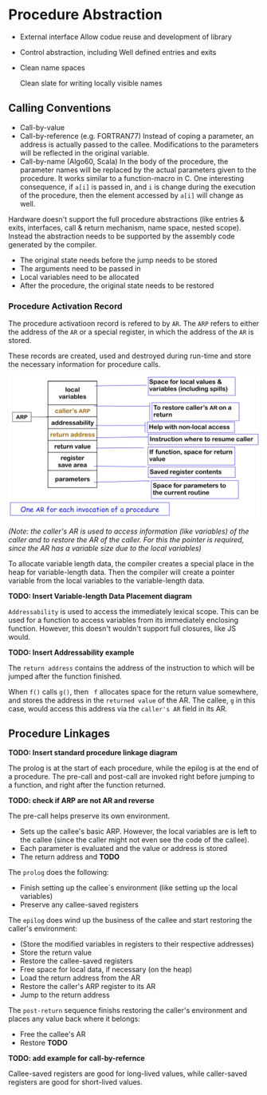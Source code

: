 # Procedure Abstraction

* External interface
  Allow codue reuse and development of library

* Control abstraction, including
  Well defined entries and exits

* Clean name spaces

  Clean slate for writing locally visible names

## Calling Conventions

* Call-by-value
* Call-by-reference (e.g. FORTRAN77)
  Instead of coping a parameter, an address is actually passed to the callee. Modifications to the parameters will be reflected in the original variable.
* Call-by-name (Algo60, Scala)
  In the body of the procedure, the parameter names will be replaced by the actual parameters given to the procedure. It works similar to a function-macro in C.
  One interesting consequence, if `a[i]` is passed in, and `i` is change during the execution of the procedure, then the element accessed by `a[i]` will change as well.

Hardware doesn't support the full procedure abstractions (like entries & exits, interfaces, call & return mechanism, name space, nested scope). Instead the abstraction needs to be supported by the assembly code generated by the compiler.

* The original state needs before the jump needs to be stored 
* The arguments need to be passed in
* Local variables need to be allocated
* After the procedure, the original state needs to be restored

### Procedure Activation Record

The procedure activatioon record is refered to by `AR`. The `ARP` refers to either the address of the `AR` or a special register, in which the address of the `AR` is stored.

These records are created, used and destroyed during run-time and store the necessary information for procedure calls.

![image-20231020082508811](./res/6_Procedure%20Abstraction/image-20231020082508811.png)

*(Note: the caller's AR is used to access information (like variables) of the caller and to restore the AR of the caller. For this the pointer is required, since the AR has a variable size due to the local variables)*

To allocate variable length data, the compiler creates a special place in the heap for variable-length data. Then the compiler will create a pointer variable from the local variables to the variable-length data.

**TODO: Insert Variable-length Data Placement diagram**

`Addressability` is used to access the immediately lexical scope. This can be used for a function to access variables from its immediately enclosing function. However, this doesn't wouldn't support full closures, like JS would.

**TODO: Insert Addressability example**

The `return address` contains the address of the instruction to which will be jumped after the function finished.

When `f()` calls `g()`, then ` f` allocates space for the return value somewhere, and stores the address in the `returned value` of the AR. The callee, `g` in this case, would access this address via the `caller's AR` field in its AR.

## Procedure Linkages

**TODO: Insert standard procedure linkage diagram**

The prolog is at the start of each procedure, while the epilog is at the end of a procedure. The pre-call and post-call are invoked right before jumping to a function, and right after the function returned. 

**TODO: check if ARP are not AR and reverse**

The pre-call helps preserve its own environment.

* Sets up the callee's basic ARP. However, the local variables are is left to the callee (since the caller might not even see the code of the callee). 
* Each parameter is evaluated and the value or address is stored
* The return address and **TODO**

The `prolog` does the following:

* Finish setting up the callee`s environment (like setting up the local variables)
* Preserve any callee-saved registers

The `epilog` does wind up the business of the callee and start restoring the caller's environment:

* (Store the modified variables in registers to their respective addresses)
* Store the return value
* Restore the callee-saved registers
* Free space for local data, if necessary (on the heap)
* Load the return address from the AR
* Restore the caller's ARP register to its AR
* Jump to the return address

The `post-return` sequence finishs restoring the caller's environment and places any value back where it belongs:

* Free the callee's AR 
* Restore **TODO**

**TODO: add example for call-by-refernce**

Callee-saved registers are good for long-lived values, while caller-saved registers are good for short-lived values.